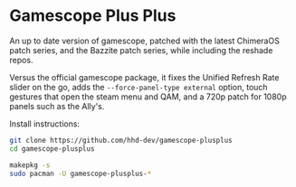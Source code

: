 # Gamescope Plus Plus
An up to date version of gamescope, patched with the latest ChimeraOS patch
series, and the Bazzite patch series, while including the reshade repos.

Versus the official gamescope package, it fixes the Unified Refresh Rate
slider on the go, adds the `--force-panel-type external` option, touch gestures
that open the steam menu and QAM, and a 720p patch for 1080p panels such as
the Ally's.

Install instructions:
```bash
git clone https://github.com/hhd-dev/gamescope-plusplus
cd gamescope-plusplus

makepkg -s
sudo pacman -U gamescope-plusplus-* 
```